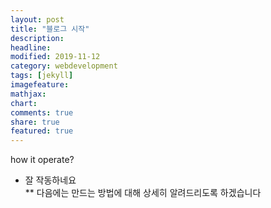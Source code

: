 ```yaml
---
layout: post
title: "블로그 시작"
description: 
headline: 
modified: 2019-11-12
category: webdevelopment
tags: [jekyll]
imagefeature: 
mathjax: 
chart: 
comments: true
share: true
featured: true
---
```


how it operate?
* 잘 작동하네요  
** 다음에는 만드는 방법에 대해 상세히 알려드리도록 하겠습니다
